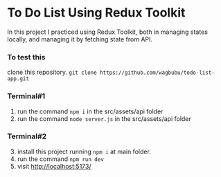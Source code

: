 # To Do List Using Redux Toolkit

In this project I practiced using Redux Toolkit, both in managing states locally, and managing it by fetching state from API.

### To test this

clone this repository. `git clone https://github.com/wagbubu/todo-list-app.git`

### Terminal#1

1. run the command `npm i` in the src/assets/api folder
2. run the command `node server.js` in the src/assets/api folder

### Terminal#2

3. install this project running `npm i` at main folder.
4. run the command `npm run dev`
5. visit <http://localhost:5173/>
